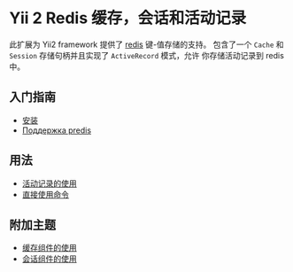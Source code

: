Yii 2 Redis 缓存，会话和活动记录 
===============================================

此扩展为 Yii2 framework 提供了 [redis](https://redis.io/) 键-值存储的支持。
包含了一个 `Cache` 和 `Session` 存储句柄并且实现了 `ActiveRecord` 模式，允许
你存储活动记录到 redis 中。


入门指南
---------------

* [安装](installation.md)
* [Поддержка predis](predis.md)

用法
----- 

* [活动记录的使用](usage-ar.md)
* [直接使用命令](usage-commands.md)

附加主题
-----------------

* [缓存组件的使用](topics-cache.md)
* [会话组件的使用](topics-session.md)
